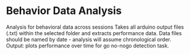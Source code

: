 # Behavior Data Analysis

Analysis for behavioral data across sessions
Takes all arduino output files (.txt) within the selected folder and extracts performance data.
Data files should be named by date - analysis will assume chronological order.
Output: plots performance over time for go no-nogo detection task.
